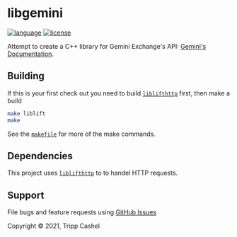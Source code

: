 # libgemini

[![language][badge.language]][language]
[![license][badge.license]][license]

Attempt to create a C++ library for Gemini Exchange's API: [Gemini's Documentation](https://docs.gemini.com/rest-api/).

## Building

If this is your first check out you need to build [`liblifthttp`](https://github.com/jbaldwin/liblifthttp) first, then make a build

```bash
make liblift
make
```

See the [`makefile`](/makefile) for more of the make commands.

## Dependencies

This project uses [`liblifthttp`](https://github.com/jbaldwin/liblifthttp) to to handel HTTP requests.

## Support

File bugs and feature requests using [GitHub Issues](https://github.com/tcashel/libgemini/issues)

Copyright © 2021, Tripp Cashel

[badge.language]: https://img.shields.io/badge/language-C%2B%2B17-yellow.svg
[badge.license]: https://img.shields.io/badge/license-Apache--2.0-blue

[language]: https://en.wikipedia.org/wiki/C%2B%2B17
[license]: https://en.wikipedia.org/wiki/Apache_License